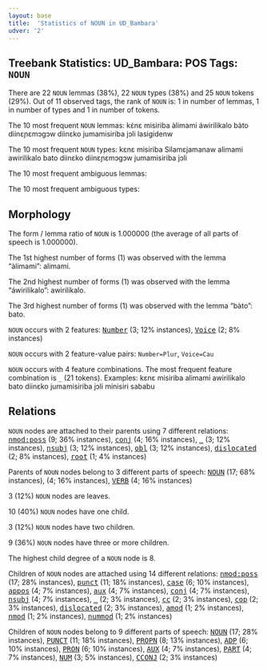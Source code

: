 ```yaml
---
layout: base
title:  'Statistics of NOUN in UD_Bambara'
udver: '2'
---
```


## Treebank Statistics: UD_Bambara: POS Tags: `NOUN`

There are 22 `NOUN` lemmas (38%), 22 `NOUN` types (38%) and 25 `NOUN` tokens (29%).
Out of 11 observed tags, the rank of `NOUN` is: 1 in number of lemmas, 1 in number of types and 1 in number of tokens.

The 10 most frequent `NOUN` lemmas: kɛ́nɛ misiriba àlimami áwirilikalo bàto diinɛɲɛmɔgɔw díinɛko jumamisiriba jɔli lasigidenw

The 10 most frequent `NOUN` types:  kɛnɛ misiriba Silamɛjamanaw alimami awirilikalo bato diinɛko diinɛɲɛmɔgɔw jumamisiriba jɔli

The 10 most frequent ambiguous lemmas: 

The 10 most frequent ambiguous types:  



## Morphology

The form / lemma ratio of `NOUN` is 1.000000 (the average of all parts of speech is 1.000000).

The 1st highest number of forms (1) was observed with the lemma “àlimami”: alimami.

The 2nd highest number of forms (1) was observed with the lemma “áwirilikalo”: awirilikalo.

The 3rd highest number of forms (1) was observed with the lemma “bàto”: bato.

`NOUN` occurs with 2 features: <tt><a href="bm-feat-Number.html">Number</a></tt> (3; 12% instances), <tt><a href="bm-feat-Voice.html">Voice</a></tt> (2; 8% instances)

`NOUN` occurs with 2 feature-value pairs: `Number=Plur`, `Voice=Cau`

`NOUN` occurs with 4 feature combinations.
The most frequent feature combination is `_` (21 tokens).
Examples: kɛnɛ misiriba alimami awirilikalo bato diinɛko jumamisiriba jɔli minisiri sababu


## Relations

`NOUN` nodes are attached to their parents using 7 different relations: <tt><a href="bm-dep-nmod-poss.html">nmod:poss</a></tt> (9; 36% instances), <tt><a href="bm-dep-conj.html">conj</a></tt> (4; 16% instances), <tt><a href="bm-dep-_.html">_</a></tt> (3; 12% instances), <tt><a href="bm-dep-nsubj.html">nsubj</a></tt> (3; 12% instances), <tt><a href="bm-dep-obl.html">obl</a></tt> (3; 12% instances), <tt><a href="bm-dep-dislocated.html">dislocated</a></tt> (2; 8% instances), <tt><a href="bm-dep-root.html">root</a></tt> (1; 4% instances)

Parents of `NOUN` nodes belong to 3 different parts of speech: <tt><a href="bm-pos-NOUN.html">NOUN</a></tt> (17; 68% instances),  (4; 16% instances), <tt><a href="bm-pos-VERB.html">VERB</a></tt> (4; 16% instances)

3 (12%) `NOUN` nodes are leaves.

10 (40%) `NOUN` nodes have one child.

3 (12%) `NOUN` nodes have two children.

9 (36%) `NOUN` nodes have three or more children.

The highest child degree of a `NOUN` node is 8.

Children of `NOUN` nodes are attached using 14 different relations: <tt><a href="bm-dep-nmod-poss.html">nmod:poss</a></tt> (17; 28% instances), <tt><a href="bm-dep-punct.html">punct</a></tt> (11; 18% instances), <tt><a href="bm-dep-case.html">case</a></tt> (6; 10% instances), <tt><a href="bm-dep-appos.html">appos</a></tt> (4; 7% instances), <tt><a href="bm-dep-aux.html">aux</a></tt> (4; 7% instances), <tt><a href="bm-dep-conj.html">conj</a></tt> (4; 7% instances), <tt><a href="bm-dep-nsubj.html">nsubj</a></tt> (4; 7% instances), <tt><a href="bm-dep-_.html">_</a></tt> (2; 3% instances), <tt><a href="bm-dep-cc.html">cc</a></tt> (2; 3% instances), <tt><a href="bm-dep-cop.html">cop</a></tt> (2; 3% instances), <tt><a href="bm-dep-dislocated.html">dislocated</a></tt> (2; 3% instances), <tt><a href="bm-dep-amod.html">amod</a></tt> (1; 2% instances), <tt><a href="bm-dep-nmod.html">nmod</a></tt> (1; 2% instances), <tt><a href="bm-dep-nummod.html">nummod</a></tt> (1; 2% instances)

Children of `NOUN` nodes belong to 9 different parts of speech: <tt><a href="bm-pos-NOUN.html">NOUN</a></tt> (17; 28% instances), <tt><a href="bm-pos-PUNCT.html">PUNCT</a></tt> (11; 18% instances), <tt><a href="bm-pos-PROPN.html">PROPN</a></tt> (8; 13% instances), <tt><a href="bm-pos-ADP.html">ADP</a></tt> (6; 10% instances), <tt><a href="bm-pos-PRON.html">PRON</a></tt> (6; 10% instances), <tt><a href="bm-pos-AUX.html">AUX</a></tt> (4; 7% instances), <tt><a href="bm-pos-PART.html">PART</a></tt> (4; 7% instances), <tt><a href="bm-pos-NUM.html">NUM</a></tt> (3; 5% instances), <tt><a href="bm-pos-CCONJ.html">CCONJ</a></tt> (2; 3% instances)

